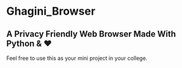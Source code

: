 # Ghagini_Browser

## A Privacy Friendly Web Browser Made With Python & ❤️
Feel free to use this as your mini project in your college.
